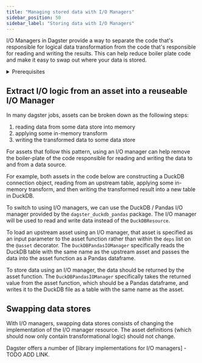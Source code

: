 ```yaml
---
title: "Managing stored data with I/O Managers"
sidebar_position: 50
sidebar_label: "Storing data with I/O Managers"
---
```


I/O Managers in Dagster provide a way to separate the code that's responsible for logical data transformation from the code that's responsible for reading and writing the results.  This can help reduce boiler plate code and make it easy to swap out where your data is stored.

<details>
<summary>Prerequisites</summary>

- Familiarity with [Assets](/concepts/assets)
- Familiarity with [Resources](/concepts/resources)
</details>

## Extract I/O logic from an asset into a reuseable I/O Manager

In many dagster jobs, assets can be broken down as the following steps:
1. reading data from some data store into memory
2. applying some in-memory transform
3. writing the transformed data to some data store

For assets that follow this pattern, using an I/O manager can help remove the boiler-plate of the code responsible for reading and writing the data to and from a data source.

For example, both assets in the code below are constructing a DuckDB connection object, reading from an upstream table, applying some in-memory transform, and then writing the transformed result into a new table in DuckDB.

<CodeExample filePath="guides/external-systems/assets-without-io-managers.py" language="python" title="Assets without I/O managers" />

To switch to using I/O managers, we can use the DuckDB / Pandas I/O manager provided by the  `dagster_duckdb_pandas` package.  The I/O manager will be used to read and write data instead of the `DuckDBResource`.

To load an upstream asset using an I/O manager, that asset is specified as an input parameter to the asset function rather than within the `deps` list on the `@asset` decorator.  The `DuckDBPandasIOManager` specifically reads the DuckDB table with the same name as the upstream asset and passes the data into the asset function as a Pandas dataframe. 

To store data using an I/O manager, the data should be returned by the asset function.  The `DuckDBPandasIOManager` specifically takes the returned value from the asset function, which should be a Pandas dataframe, and writes it to the DuckDB file as a table with the same name as the asset.

<CodeExample filePath="guides/external-systems/assets-with-io-managers.py" language="python" title="Asset with I/O managers" />


## Swapping data stores

With I/O managers, swapping data stores consists of changing the implementation of the I/O manager resource.  The asset definitions (which should now only contain transformational logic) should not change.

<CodeExample filePath="guides/external-systems/assets-with-snowflake-io-manager.py" language="python" title="Asset with Snowflake I/O manager" />

Dagster offers a number of [library implementations for I/O managers] - TODO ADD LINK.

